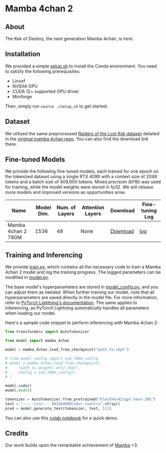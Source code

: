 # Mamba 4chan 2

## About

The Kek of Destiny, the next generation Mamba 4chan, is here.

## Installation

We provided a simple [setup.sh](setup.sh) to install the Conda environment. You need to satisfy the following prerequisites:

- Linuxf
- NVIDIA GPU
- CUDA 12+ supported GPU driver
- Miniforge

Then, simply run `source ./setup.sh` to get started.

## Dataset

We utilized the same preprocessed [Raiders of the Lost Kek dataset](https://arxiv.org/abs/2001.07487) detailed in the [original mamba 4chan repo](https://github.com/catalpaaa/Mamba-4chan). You can also find the download link there.

## Fine-tuned Models

We provide the following fine-tuned models, each trained for one epoch on the tokenized dataset using a single RTX 4090 with a context size of 2048 tokens and a batch size of 409,600 tokens. Mixed precision (bf16) was used for training, while the model weights were stored in fp32. We will release more models and improved versions as opportunities arise.

| Name               | Model Dim. | Num. of Layers | Attention Layers | Download                  | Fine-tuning Log |
|--------------------|------------|----------------|------------------|---------------------------|-----------------|
| Mamba 4chan 2 780M | 1536       | 48             | None             | [Download][780M download] | [log][780M log] |

[780M download]: https://archive.org/download/mamba-4chan-2/Mamba_4chan_2_780m.ckpt
[780M log]: https://wandb.ai/catalpa/Mamba%204chan%202%20780m

## Training and Inferencing

We provide [train.py](train.py), which contains all the necessary code to train a Mamba 4chan 2 model and log the training progress. The logged parameters can be modified in [model.py](model.py).

The base model's hyperparameters are stored in [model_config.py](model_config.py), and you can adjust them as needed. When further training our model, note that all hyperparameters are saved directly in the model file. For more information, refer to [PyTorch Lightning's documentation](https://lightning.ai/docs/pytorch/stable/common/checkpointing_basic.html#contents-of-a-checkpoint). The same applies to inferencing, as PyTorch Lightning automatically handles all parameters when loading our model.

Here's a sample code snippet to perform inferencing with Mamba 4chan 2:

```python
from transformers import AutoTokenizer

from model import mamba_4chan

model = mamba_4chan.load_from_checkpoint("path_to.ckpt")

# from model_config import ssm_780m_config
# model = mamba_4chan.load_from_checkpoint(
#     "path_to_weights_only.ckpt",
#     config = ssm_780m_config()
# )

model.cuda()
model.eval()

tokenizer = AutoTokenizer.from_pretrained("EleutherAI/gpt-neox-20b")
text = "-----\n\n--- 943264000\nOur country".strip()
pred = model.generate_text(tokenizer, text, 512)
```

You can also use this [colab notebook](https://colab.research.google.com/drive/1buezmpgw30JahWplErA8GkkyhS7bgbFI?usp=sharing) for a quick demo.

## Credits

Our work builds upon the remarkable achievement of [Mamba](https://arxiv.org/abs/2312.00752) <3.
